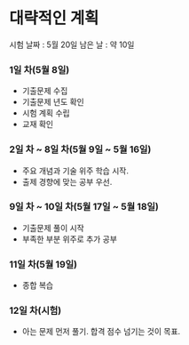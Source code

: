 # 대략적인 계획

시험 날짜 : 5월 20일
남은 날 : 약 10일 

### 1일 차(5월 8일)
- 기출문제 수집
- 기출문제 년도 확인
- 시험 계획 수립
- 교재 확인

### 2일 차 ~ 8일 차(5월 9일 ~ 5월 16일)
- 주요 개념과 기술 위주 학습 시작.
- 출제 경향에 맞는 공부 우선.
  
### 9일 차 ~ 10일 차(5월 17일 ~ 5월 18일)
- 기출문제 풀이 시작
- 부족한 부분 위주로 추가 공부

### 11일 차(5월 19일)
- 종합 복습

### 12일 차(시험)
- 아는 문제 먼저 풀기. 합격 점수 넘기는 것이 목표.